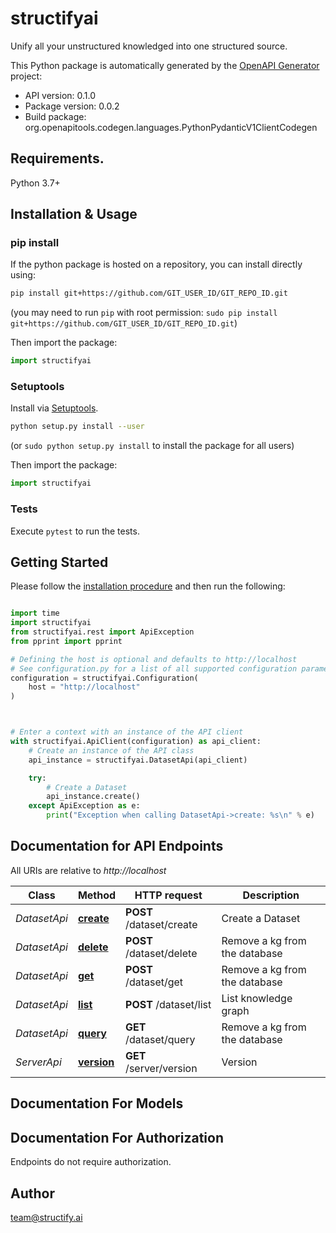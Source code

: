 # structifyai
Unify all your unstructured knowledged into one structured source.

This Python package is automatically generated by the [OpenAPI Generator](https://openapi-generator.tech) project:

- API version: 0.1.0
- Package version: 0.0.2
- Build package: org.openapitools.codegen.languages.PythonPydanticV1ClientCodegen

## Requirements.

Python 3.7+

## Installation & Usage
### pip install

If the python package is hosted on a repository, you can install directly using:

```sh
pip install git+https://github.com/GIT_USER_ID/GIT_REPO_ID.git
```
(you may need to run `pip` with root permission: `sudo pip install git+https://github.com/GIT_USER_ID/GIT_REPO_ID.git`)

Then import the package:
```python
import structifyai
```

### Setuptools

Install via [Setuptools](http://pypi.python.org/pypi/setuptools).

```sh
python setup.py install --user
```
(or `sudo python setup.py install` to install the package for all users)

Then import the package:
```python
import structifyai
```

### Tests

Execute `pytest` to run the tests.

## Getting Started

Please follow the [installation procedure](#installation--usage) and then run the following:

```python

import time
import structifyai
from structifyai.rest import ApiException
from pprint import pprint

# Defining the host is optional and defaults to http://localhost
# See configuration.py for a list of all supported configuration parameters.
configuration = structifyai.Configuration(
    host = "http://localhost"
)



# Enter a context with an instance of the API client
with structifyai.ApiClient(configuration) as api_client:
    # Create an instance of the API class
    api_instance = structifyai.DatasetApi(api_client)

    try:
        # Create a Dataset
        api_instance.create()
    except ApiException as e:
        print("Exception when calling DatasetApi->create: %s\n" % e)

```

## Documentation for API Endpoints

All URIs are relative to *http://localhost*

Class | Method | HTTP request | Description
------------ | ------------- | ------------- | -------------
*DatasetApi* | [**create**](docs/DatasetApi.md#create) | **POST** /dataset/create | Create a Dataset
*DatasetApi* | [**delete**](docs/DatasetApi.md#delete) | **POST** /dataset/delete | Remove a kg from the database
*DatasetApi* | [**get**](docs/DatasetApi.md#get) | **POST** /dataset/get | Remove a kg from the database
*DatasetApi* | [**list**](docs/DatasetApi.md#list) | **POST** /dataset/list | List knowledge graph
*DatasetApi* | [**query**](docs/DatasetApi.md#query) | **GET** /dataset/query | Remove a kg from the database
*ServerApi* | [**version**](docs/ServerApi.md#version) | **GET** /server/version | Version


## Documentation For Models



<a id="documentation-for-authorization"></a>
## Documentation For Authorization

Endpoints do not require authorization.


## Author

team@structify.ai


